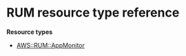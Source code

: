 # RUM resource type reference<a name="AWS_RUM"></a>

**Resource types**
+ [AWS::RUM::AppMonitor](aws-resource-rum-appmonitor.md)